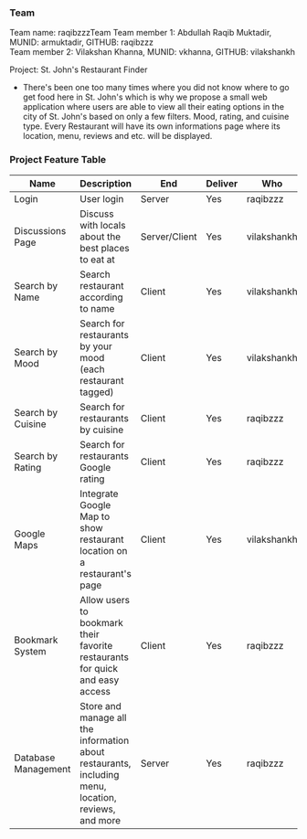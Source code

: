 ### Team

Team name: raqibzzzTeam
Team member 1: Abdullah Raqib Muktadir, MUNID: armuktadir, GITHUB: raqibzzz  
Team member 2: Vilakshan Khanna, MUNID: vkhanna, GITHUB: vilakshankh

Project: St. John's Restaurant Finder
* There's been one too many times where you did not know where to go get food here in St. John's which is why we propose a small web application where users are able to view all their eating options in the city of St. John's based on only a few filters. Mood, rating, and cuisine type. Every Restaurant will have its own informations page where its location, menu, reviews and etc. will be displayed.

### Project Feature Table

|Name|Description|End|Deliver|Who|
|-----|-----|-----|-----|-----|
|Login|User login|Server|Yes|raqibzzz
|Discussions Page|Discuss with locals about the best places to eat at|Server/Client|Yes|vilakshankh
|Search by Name|Search restaurant according to name|Client|Yes|vilakshankh
|Search by Mood|Search for restaurants by your mood (each restaurant tagged)|Client|Yes|vilakshankh
|Search by Cuisine|Search for restaurants by cuisine|Client|Yes|raqibzzz
|Search by Rating|Search for restaurants Google rating|Client|Yes|raqibzzz
|Google Maps|Integrate Google Map to show restaurant location on a restaurant's page|Client|Yes|vilakshankh
|Bookmark System|	Allow users to bookmark their favorite restaurants for quick and easy access|	Client|	Yes|	raqibzzz
|Database Management|	Store and manage all the information about restaurants, including menu, location, reviews, and more|	Server|	Yes| raqibzzz|

